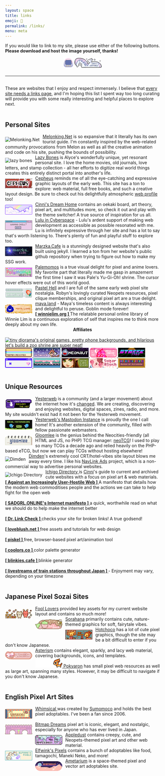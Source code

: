 ```yaml
---
layout: space
title: links 
emoji: 🔗
permalink: /links/
menu: meta
---
```

If you would like to link to my site, please use either of the following buttons. <b>Please download and host the image yourself, thanks!</b>
<br>
<center>
    <img src="/graphics/site_buttons/LostLetters32x32.gif" style="margin: 0 0 10px 0">
    <img src="/graphics/site_buttons/LostLetters88x31.gif" style="margin: 0 0 10px 0">
</center>
<hr>
<br>
These are websites that I enjoy and respect immensely. I believe that <a target="_blank" href="https://thoughts.melonking.net/thoughts/every-site-needs-a-links-page-why-linking-matters">every site needs a links page</a>, and I'm hoping this list I spent way too long curating will provide you with some really interesting and helpful places to explore next.
<br>
<br>
<h2>Personal Sites</h2>  
<a target="_blank" href="https://melonking.net">
    <img src="https://melonking.net/images/badges/MELON-BADGE-2.GIF" title="Melonking.Net" align="left" style="margin: 10px 10px 0 0;">Melonking.Net</a> is so expansive that it literally has its own tourist guide. I'm constantly inspired by the web-related community provocations from Melon as well as all the creative animation and code on his site, pushing the bounds of possibility.  
<br>
<a target="_blank" href="https://lazybones.neocities.org/">
    <img src="https://lazybones.neocities.org/IMAGES/lazybonesicon3.png" title="lazy bones" align="left" style="margin: 10px 10px 0 0;"/>
Lazy Bones</a> is Alyce's wonderfully unique, yet resonant personal site. I love the home movies, old journals, love letters, and stamp collection - all her efforts to digitize real world things creates this entirely distinct portal into another's life.  
<br>
<a target="_blank" href="http://cepheus.xyz">
    <img src="/graphics/linkout/cepheus.gif" title="cepheus" align="left" style="margin: 10px 10px 0 0;">
    Cepheus</a> reminds me of all the eye-catching and expressive graphic layouts of the early web. This site has a ton to explore: web material, full free books, and such a creative layout design. Be sure to check out his delightfully atmospheric <a target="_blank" href="https://cepheus.neocities.org/p/">web profile</a> too!  
<br>
<a target="_blank" href="https://cinni.net/">
    <img src="/graphics/linkout/cinni_angelbutton3.gif" title="cinni net" align="left" style="margin: 10px 10px 0 0;"/>
Cinni's Dream Home</a> contains an oekaki board, art theory, pixel art, and multitudes more, so check it out and play with the theme switcher! A true source of inspiration for us all.  
<br>
<a target="_blank" href="https://lu.tiny-universes.net/index2.html">
    <img src="/graphics/linkout/lu.tinyuniverse.gif" title="Lulu in Cyberspace" align="left" style="margin: 10px 10px 0 0;">
    Lulu in Cyberspace</a> - Lulu's ardent support of making web development as accessible as possible resonated with me. Lu is infinitely expressive through her site and has a lot to say that's worth listening to. There's plenty of fun and playful stuff to explore too.  
<br>
<a target="_blank" href="https://marzka.cafe/">
    <img src="/graphics/linkout/marzka_cafe_88x31.png"  title="Marzka.Cafe" align="left" style="margin: 10px 10px 0 0;">Marzka.Cafe</a> is a stunningly designed website that's also built using jekyll. I learned a ton from her website's public github repository when trying to figure out how to make my SSG work.  
<br>
<a target="_blank" href="https://palemomos.neocities.org/">
    <img src="/graphics/linkout/palemomos.gif" title="Palemomos" align="left" style="margin: 10px 10px 0 0;">
    Palemomos</a> is a true visual delight for pixel and anime lovers. My favorite part that literally made me gasp in amazement the first time I saw it was Pale's Yu-Gi-Oh! shrine. The cursor hover effects were out of this world good.  
<br>
<a target="_blank" href="https://pastelhello.com/">
    <img src="/graphics/linkout/pastelhell.gif" title="Pastel Hell" align="left" style="margin: 10px 10px 0 0;">
    Pastel Hell</a> and I are full of the same early web pixel site nostalgia. Robyn's lovingly curated Neopets resources, pixel clique memberships, and original pixel art are a true delight.  
<br>
<a target="_blank" href="https://maya.land/">
    <img src="/graphics/linkout/mayaland.png" title="maya.land" align="left" style="margin: 10px 10px 0 0;">
    maya.land</a> - Maya's timeless content is always interesting and delightful to peruse. Goblin mode forever!  
<br>
<b>
    <a target="_blank" href="https://winnielim.org/">
        [ winnielim.org ]
    </a>
</b> The relatable personal online library of Winnie Lim is a continuous exploration of self that inspires me to think more deeply about my own life.  
<br>
<center>
    <b>Affiliates</b>
    <br>
</center>
<div class="imgwall">
    <br>
    <a target="_blank" href="https://tinydiorama.neocities.org/">
        <img src="https://tinydiorama.com/images/tinydiorama-button.gif" title="tiny diorama's original games, pretty phone backgrounds, and hilarious let's build a zoo shrine are super neat!">
    </a>
    <a target="_blank" href="https://themby.neocities.org/">
        <img src="/graphics/linkout/themby.png" title="Themby is run by Louie, a fellow postcard and D&D enthusiast. Check out their pleasing and chill site!">
    </a>
    <a target="_blank" href="https://artwork.neocities.org/">
        <img src="/graphics/linkout/artworkbuttonbambi.gif" title="Artwork has a lot of pixels, graphics, shrines, and art for you to enjoy. They are also a member of my pixel club!">
    </a>
    <a target="_blank" href="https://neonaut.neocities.org">
        <img src="/graphics/linkout/neonaut.png" title="Neonaut">
    </a>
    <a target="_blank" href="https://hillhouse.neocities.org/">
        <img src="/graphics/linkout/hillhouse.png" title="Hillhouse">
    </a>
    <a target="_blank" href="https://starfighter.neocities.org/">
        <img src="/graphics/linkout/starfighter.gif" title="Starfighter">
    </a>
    <a target="_blank" href="https://nenrikido.neocities.org/">
        <img src="/graphics/linkout/nenrikido.gif" title="nenrikido">
    </a>
    <a target="_blank" href="https://www.thefrugalgamer.net/">
        <img src="/graphics/linkout/frugalgamer_button4.png" title="The Frugal Gamer contains a dollmaker, original music, game logs, web material, photoshop brushes, and more.">
    </a>
    <a target="_blank" href="https://www.lovetiny.art/">
        <img src="/graphics/linkout/lovetiny.png" title="lovetiny pixels">
    </a>
    <a target="_blank" href="https://sugarblush.neocities.org/">
        <img src="/graphics/linkout/sugarblush.png" title="SugarBlush">
    </a>
    <a target="_blank" href="https://xandra.cc/">
        <img src="/graphics/linkout/xandra.png" title="Museum of Alexandra">
    </a>
</div>
<br>
<h2>Unique Resources</h2>
<a target="_blank" href="https://yesterweb.org/">
    <img src="/graphics/linkout/yesterweb.png" title="Yesterweb" align="left" style="margin: 10px 10px 0 0;">Yesterweb</a> is a community (and a larger movement) about the internet how it's <a target="_blank" href="https://yesterweb.org/manifesto/">changed</a>. We are creating, discovering and enjoying websites, digital spaces, zines, radio, and more. My site wouldn't exist had it not been for the Yesterweb movement.  
<br>
<a target="_blank" href="https://yesterweb.org/">
    <img src="/graphics/linkout/yw-masto.png" title="Yesterweb's Mastodon Instance" align="left" style="margin: 10px 10px 0 0;">Yesterweb's Mastodon Instance</a> is proudly the one I call home! It's another extension of the community, filled with fellow passionate webmasters.  
<br>
<a target="_blank" href="https://gloomlee.neocities.org/">
    <img src="/graphics/linkout/gloomlee-button.png" title="Gloomlee" align="left" style="margin: 10px 10px 0 0;">
Gloomlee</a> is the genius behind the Neocities-friendly (all HTML and JS, no PHP) TCG manager: <a target="_blank" href="https://gloomlee.neocities.org/neotcg/neotcg.html">neoTCG</a>! I used to play so many TCGs a decade ago and relied heavily on the PHP-based eTCG, but now we can play TCGs without hosting elsewhere!  
<br>
<a target="_blank" href="https://dimden.dev/">
    <img src="https://dimden.dev/services/images/88x31.gif" title="Dimden" align="left" style="margin: 10px 10px 0 0;">Dimden</a>'s extremely cool CRT/hotel-vibes site layout blows me away every time. I like his <a target="_blank" href="https://dimden.dev/navlinkads/">NavLink Ads</a> project, which is a non-commercial way to advertise personal websites.  
<br>
<a target="_blank" href="https://cinni.net/directory/">
    <img src="https://cinni.net/directory/img/88x31.png" title="Ichigo Directory" align="left" style="margin: 10px 10px 0 0;"> Ichigo Directory
</a> is <a target="_blank" href="https://cinni.net/">Cinni</a>'s guide to current and archived cute websites with a focus on pixel art & web materials.  
<br>
<b>
    <a target="_blank" href="https://neustadt.fr/essays/against-a-user-hostile-web/">
        [ Against an Increasingly User-Hostile Web ]
    </a>
</b>
 A manifesto that details how the modern web commoditises people and the actions we can take to help fight for the open web
<br>
<br>
<b>
    <a target="_blank" href="https://sadgrl.online/cyberspace/internet-manifesto.html">
        [ SADGRL.ONLINE's Internet manifesto ]
    </a>
</b> a quick, worthwhile read on what we should do to help make the internet better
<br>
<br>
<b>
    <a target="_blank" href="https://www.drlinkcheck.com/">
        [ Dr. Link Check ]
    </a>
</b> checks your site for broken links! A true godsend!
<br>
<br>
<b>
    <a target="_blank" href="https://loveblush.net/">
        [ loveblush.net ]
    </a>
</b> free assets and tutorials for web design
<br>
<br>
<b>
    <a target="_blank" href="https://www.piskelapp.com/">
        [ piskel ]
    </a>
</b> free, browser-based pixel art/animation tool
<br>
<br>
<b>
    <a target="_blank" href="http://coolors.co">
        [ coolors.co ]
    </a>
</b>
 color palette generator
<br>
<br>
<b>
    <a target="_blank" href="https://blinkies.cafe/">
        [ blinkies.cafe ]
    </a>
</b>
 blinkie generator
<br>
<br>
<b>
    <a target="_blank" href="https://trainstream.github.io/streams/">
         [ livestreams of train stations throughout Japan ]
    </a>
</b>  - Enjoyment may vary, depending on your timezone  
<br>
<br>
<h2>Japanese Pixel Sozai Sites</h2>
<a target="_blank" href="https://foollovers.com/">
    <img src="/graphics/linkout/foollovers8826.gif" title="Fool Lovers" align="left" style="margin: 10px 10px 0 0;">
    Fool Lovers</a> provided key assets for my current website layout and contains so much more!  
<br>
<a target="_blank" href="http://sorahana.ciao.jp/itempage.htm">
    <img src="/graphics/linkout/sorahana.gif" title="Sorahana" align="left" style="margin: 10px 10px 0 0;"/>
    Sorahana</a> primarily contains cute, nature-themed graphics for soft, fairytale vibes.  
<br>
<a target="_blank" href="http://cute.lolipop.jp/hotchoco.html">
    <img src="/graphics/linkout/hotchoco.gif" title="Hotchoco" align="left" style="margin: 10px 10px 0 0;"/>
    Hotchoco</a> has a lot of cute pixel graphics, though the site may be a bit difficult to enter if you don't know Japanese.  
<br>
<a target="_blank" href="http://www.asterism-m.com/">
    <img src="/graphics/linkout/asterism.gif" title="Asterism" align="left" style="margin: 10px 10px 0 0;">
    Asterism</a> contains elegant, sparkly, and lacy web material, covering backgrounds, icons, and templates.  
<br>
<a target="_blank" href="http://pokyaron.fc2web.com/">
   <img src="/graphics/linkout/pokyaron.gif" title="great sozai resource"/>
   Pokyaron</a> has small pixel web resources as well as large art, spanning many styles. However, it may be difficult to navigate if you don't know Japanese. 
<br>
<br>
<h2>English Pixel Art Sites</h2>
<a target="_blank" href="http://whimsical.heartette.net/">
    <img src="/graphics/linkout/whimsical.gif" title="Whimsical" align="left" style="margin: 10px 10px 0 0;"/>
    Whimsical
</a> was created by <a target="_blank" href="https://heartette.net/">Sumomoco</a> and holds the best pixel adoptables. I've been a fan since 2006.
<br>
<br>
<a target="_blank" href="http://bitmapdreams.lastsecret.net/">
    <img src="/graphics/linkout/bitmapdreams.gif" title="Bitmap Dreams" align="left" style="margin: 10px 10px 0 0;">
    Bitmap Dreams</a> pixel art is iconic, elegant, and nostalgic, especially for anyone who has ever lived in Japan.  
<br>
<a target="_blank" href="https://www.lejlart.com/apple.html">
    <img src="/graphics/linkout/ad_skullsprinkles.gif" title="Appledust" align="left" style="margin: 10px 10px 0 0;"/>
    Appledust</a> contains creepy, cute, and Neopets-themed pixel art and other web material.  
<br>
<a target="_blank" href="https://pixels.heylouise.space/">
    <img src="/graphics/linkout/elfwink-btn3.gif" title="Elfwink's Pixels" align="left" style="margin: 10px 10px 0 0;"/>
    Elfwink's Pixels</a> contains a bunch of adoptables like food, tamagochi, Maneki Neko, and more!  
<br>
<a target="_blank" href="https://amelia.sg/ametarium/">
    <img src="/graphics/linkout/88x31-ametarium.gif" title="Ametarium" align="left" style="margin: 10px 10px 0 0;">
    Ametarium</a> is a space-themed pixel and vector art adoptables site.  
